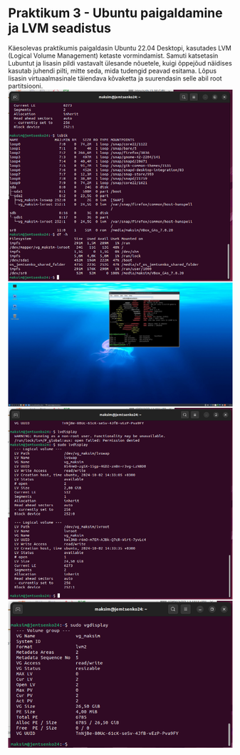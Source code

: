 # Praktikum 3 - Ubuntu paigaldamine ja LVM seadistus
Käesolevas praktikumis paigaldasin Ubuntu 22.04 Desktopi, kasutades LVM (Logical Volume Management) ketaste vormindamist. Samuti katsetasin Lubuntut ja lisasin pildi vastavalt ülesande nõuetele, kuigi õppejõud näidises kasutab juhendi pilti, mitte seda, mida tudengid peavad esitama. Lõpus lisasin virtuaalmasinale täiendava kõvaketta ja suurendasin selle abil root partitsiooni.
![praktikum3](./pildid/praktikum3_lsblk_df-h.png)
![praktikum3](./pildid/praktikum3_lubuntu_screenfetch.jpg)
![praktikum3](./pildid/praktikum3_lvdisplay.png)
![praktikum3](./pildid/praktikum3_vgdisplay.png)
